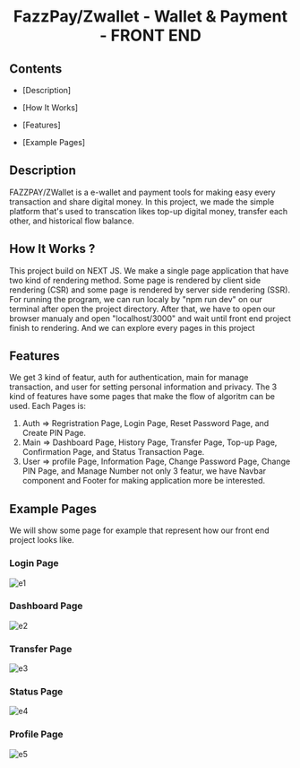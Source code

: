 <h1 align="center">FazzPay/Zwallet - Wallet & Payment - FRONT END</h1>

## Contents
- [Description]

- [How It Works]

- [Features]

- [Example Pages]



## Description

FAZZPAY/ZWallet is a e-wallet and payment tools for making easy every transaction and share digital money. In this project, we made the simple platform that's used to transcation likes top-up digital money, transfer each other, and  historical flow balance.

## How It Works ?

This project build on NEXT JS. We make a single page application that have two kind of rendering method. Some page is rendered by client side rendering (CSR) and some page is rendered by server side rendering (SSR). For running the program, we can run localy by "npm run dev" on our terminal after open the project directory. After that, we have to open our browser manualy and open "localhost/3000" and wait until front end project finish to rendering. And we can explore every pages in this project

## Features

We get 3 kind of featur, auth for authentication, main for manage transaction, and user for setting personal information and privacy. The 3 kind of features have some pages that make the flow of algoritm can be used. Each Pages is:
1. Auth => Regristration Page, Login Page, Reset Password Page, and Create PIN Page.
2. Main => Dashboard Page, History Page, Transfer Page, Top-up Page, Confirmation Page, and Status Transaction Page.
3. User => profile Page, Information Page, Change Password Page, Change PIN Page, and Manage Number
not only 3 featur, we have Navbar component and Footer for making application more be interested.

## Example Pages
We will show some page for example that represent how our front end project looks like.

### Login Page
![e1](https://user-images.githubusercontent.com/95269946/171458608-7641e2ce-dc6e-4005-9f8f-adfe3ceea552.png)
### Dashboard Page
![e2](https://user-images.githubusercontent.com/95269946/171458640-7c7bfe17-aba5-468f-9011-3015307f046c.png)
### Transfer Page
![e3](https://user-images.githubusercontent.com/95269946/171458662-deb8d293-0748-4344-85ad-39cee6c6208f.png)
### Status Page
![e4](https://user-images.githubusercontent.com/95269946/171458727-260d98e5-a6af-4832-93e2-09e1faafbf49.png)
### Profile Page
![e5](https://user-images.githubusercontent.com/95269946/171458752-cd0f365b-7d8b-4b16-b2af-21c9f8e46bf7.png)
